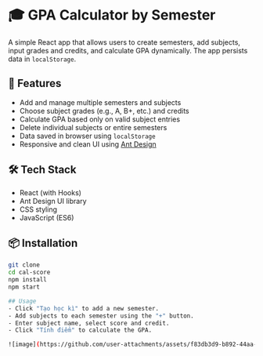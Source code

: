 # 🎓 GPA Calculator by Semester

A simple React app that allows users to create semesters, add subjects, input grades and credits, and calculate GPA dynamically. The app persists data in `localStorage`.

## 🚀 Features

- Add and manage multiple semesters and subjects
- Choose subject grades (e.g., A, B+, etc.) and credits
- Calculate GPA based only on valid subject entries
- Delete individual subjects or entire semesters
- Data saved in browser using `localStorage`
- Responsive and clean UI using [Ant Design](https://ant.design)

## 🛠️ Tech Stack

- React (with Hooks)
- Ant Design UI library
- CSS styling
- JavaScript (ES6)

## 📦 Installation

```bash
git clone
cd cal-score
npm install
npm start

## Usage
- Click "Tạo học kì" to add a new semester.
- Add subjects to each semester using the "+" button.
- Enter subject name, select score and credit.
- Click "Tính điểm" to calculate the GPA.

![image](https://github.com/user-attachments/assets/f83db3d9-b892-44aa-a5a4-b26d68ae1a8f)

